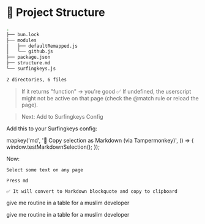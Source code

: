 # 📁 Project Structure

```bash
.
├── bun.lock
├── modules
│   ├── defaultRemapped.js
│   └── github.js
├── package.json
├── structure.md
└── surfingkeys.js

2 directories, 6 files

```

> If it returns "function" → you're good ✅
> If undefined, the userscript might not be active on that page (check the @match rule or reload the page).

> Next: Add to Surfingkeys Config

Add this to your Surfingkeys config:

mapkey('md', '📝 Copy selection as Markdown (via Tampermonkey)', () => {
window.testMarkdownSelection();
});

Now:

    Select some text on any page

    Press md

    ✅ It will convert to Markdown blockquote and copy to clipboard

give me routine in a table for a muslim developer

give me routine in a table for a muslim developer
